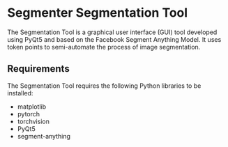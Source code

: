 # Segmenter Segmentation Tool

The Segmentation Tool is a graphical user interface (GUI) tool developed using PyQt5 and based on the Facebook Segment Anything Model. It uses token points to semi-automate the process of image segmentation.


## Requirements
The Segmentation Tool requires the following Python libraries to be installed:
- matplotlib
- pytorch
- torchvision
- PyQt5
- segment-anything

